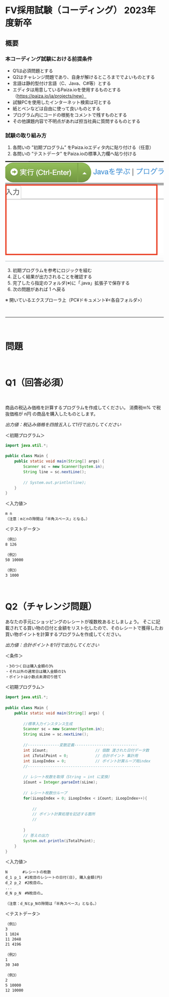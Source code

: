 # FV採用試験（コーディング） 2023年度新卒

## 概要

### 本コーディング試験における前提条件

- Q1は必須問題とする
- Q2はチャレンジ問題であり、自身が解けるところまででよいものとする
- 言語は静的型付け言語（C、Java、C#等）とする
- エディタは用意しているPaiza.ioを使用するものとする（https://paiza.io/ja/projects/new）
- 試験PCを使用したインターネット検索は可とする
- 紙とペンなどは自由に使って良いものとする
- プログラム内にコードの根拠をコメントで残すものとする
- その他課題内容で不明点があれば担当社員に質問するものとする

### 試験の取り組み方

1. 各問いの ”初期プログラム” をPaiza.ioエディタ内に貼り付ける（任意）
2. 各問いの ”テストデータ” をPaiza.ioの標準入力欄へ貼り付ける

![標準入力欄](./image/standard_input.png)

3. 初期プログラムを参考にロジックを組む
4. 正しく結果が出力されることを確認する
5. 完了したら指定のフォルダ(※)に「.java」拡張子で保存する
6. 次の問題があれば 1 へ戻る

※ 開いているエクスプローラ上（PC¥ドキュメント¥<各自フォルダ>）

<br>

-----------------------------------------------------------------------------
<br>

# 問題
<br>

# Q1（回答必須）
<br>

商品の税込み価格を計算するプログラムを作成してください。
消費税m% で税抜価格が n円 の商品を購入したものとします。

*出力値：税込み価格を四捨五入して1行で出力してください*

＜初期プログラム＞
```java
import java.util.*;

public class Main {
    public static void main(String[] args) {
        Scanner sc = new Scanner(System.in);
        String line = sc.nextLine();
        
        // System.out.println(line);
    }
}
```

＜入力値＞
```
m n
（注意：mとnの隙間は「半角スペース」となる。）
```

＜テストデータ＞
```
（例1）
8 126

（例2）
50 10000

（例3）
3 1000
```

<br>


# Q2（チャレンジ問題）

あなたの手元にショッピングのレシートが複数枚あるとしましょう。
そこに記載されてる買い物の日付と金額をリスト化したので、そのレシートで獲得したお買い物ポイントを計算するプログラムを作成してください。

*出力値：合計ポイントを1行で出力してください*

＜条件＞
```
・3のつく日は購入金額の3%
・それ以外の通常日は購入金額の1%
・ポイントは小数点未満切り捨て
```

＜初期プログラム＞
```java
import java.util.*;

public class Main {
    public static void main(String[] args) {
        
        //標準入力インスタンス生成
        Scanner sc = new Scanner(System.in);
        String sLine = sc.nextLine();
        
        //--------------変数定義----------------------------
        int iCount;                     // 個数 渡された日付データ数
        int iTotalPoint = 0;            // 合計ポイント 集計用
        int iLoopIndex = 0;             // ポイント計算ループ用index
        //--------------------------------------------------
        
        // レシート枚数を取得（String → int に変換）
        iCount = Integer.parseInt(sLine);
        
        // レシート枚数分ループ
        for(iLoopIndex = 0; iLoopIndex < iCount; iLoopIndex++){
            
            //
            // ポイント計算処理を記述する箇所
            //
            
        }
        // 答えの出力
        System.out.println(iTotalPoint);
    }
}
```

＜入力値＞
```
N　　　　#レシートの枚数
d_1 p_1　#1枚目のレシートの日付(日), 購入金額(円)
d_2 p_2　#2枚目の…
...
d_N p_N　#N枚目の…

（注意：d_Nとp_Nの隙間は「半角スペース」となる。）
```

＜テストデータ＞
```
（例1）
3
1 1024
11 2048
21 4196

（例2）
1
30 340

（例3）
2
5 10000
12 10000
```



